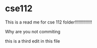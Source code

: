 cse112
======

This is a read me for cse 112 folder!!!!!!!!!!!!!!

Why are you not commiting



this is a third edit in this file

